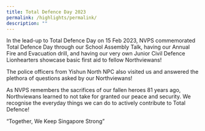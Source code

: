 ```yaml
---
title: Total Defence Day 2023
permalink: /highlights/permalink/
description: ""
---
```

In the lead-up to Total Defence Day on 15 Feb 2023, NVPS commemorated Total Defence Day through our School Assembly Talk, having our Annual Fire and Evacuation drill, and having our very own Junior Civil Defence Lionhearters showcase basic first aid to fellow Northviewans!

The police officers from Yishun North NPC also visited us and answered the plethora of questions asked by our Northviewans!

As NVPS remembers the sacrifices of our fallen heroes 81 years ago, Northviewans learned to not take for granted our peace and security. We recognise the everyday things we can do to actively contribute to Total Defence!

“Together, We Keep Singapore Strong”